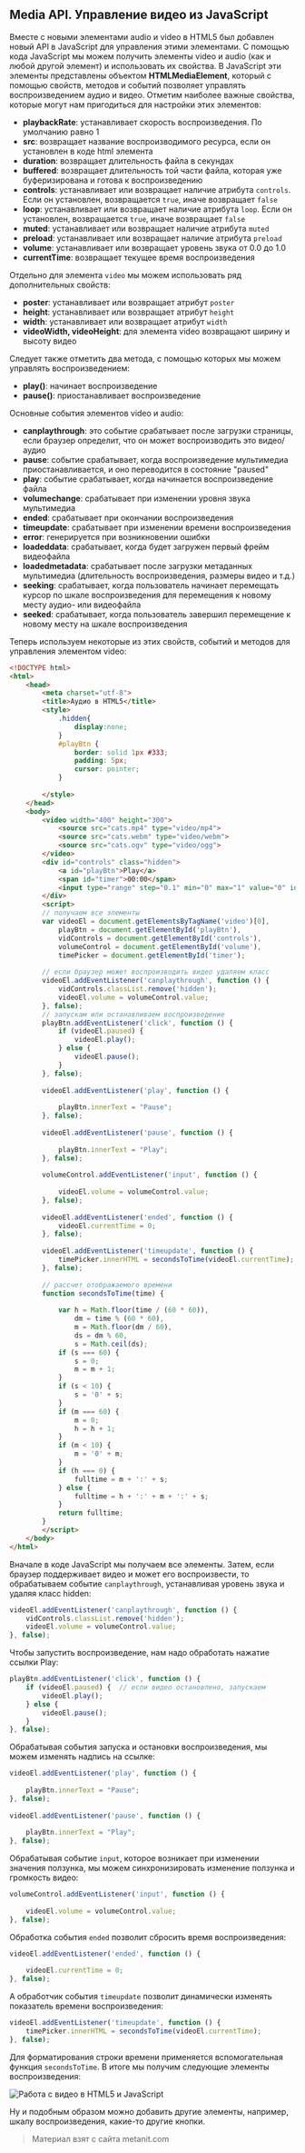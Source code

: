 ## Media API. Управление видео из JavaScript

Вместе с новыми элементами audio и video в HTML5 был добавлен новый API в JavaScript для управления этими элементами. С помощью кода JavaScript мы можем получить элементы video и audio (как и любой другой элемент) и использовать их свойства. В JavaScript эти элементы представлены объектом **HTMLMediaElement**, который с помощью свойств, методов и событий позволяет управлять воспроизведением аудио и видео. Отметим наиболее важные свойства, которые могут нам пригодиться для настройки этих элементов:
- **playbackRate**: устанавливает скорость воспроизведения. По умолчанию равно 1
- **src**: возвращает название воспроизводимого ресурса, если он установлен в коде html элемента
- **duration**: возвращает длительность файла в секундах
- **buffered**: возвращает длительность той части файла, которая уже буферизирована и готова к воспроизведению
- **controls**: устанавливает или возвращает наличие атрибута `controls`. Если он установлен, возвращается `true`, иначе возвращает `false`
- **loop**: устанавливает или возвращает наличие атрибута `loop`. Если он установлен, возвращается `true`, иначе возвращает `false`
- **muted**: устанавливает или возвращает наличие атрибута `muted`
- **preload**: устанавливает или возвращает наличие атрибута `preload`
- **volume**: устанавливает или возвращает уровень звука от 0.0 до 1.0
- **currentTime**: возвращает текущее время воспроизведения

Отдельно для элемента `video` мы можем использовать ряд дополнительных свойств:
- **poster**: устанавливает или возвращает атрибут `poster`
- **height**: устанавливает или возвращает атрибут `height`
- **width**: устанавливает или возвращает атрибут `width`
- **videoWidth, videoHeight**: для элемента video возвращают ширину и высоту видео

Следует также отметить два метода, с помощью которых мы можем управлять воспроизведением:
- **play()**: начинает воспроизведение
- **pause()**: приостанавливает воспроизведение

Основные события элементов video и audio:
- **canplaythrough**: это событие срабатывает после загрузки страницы, если браузер определит, что он может воспроизводить это видео/аудио
- **pause**: событие срабатывает, когда воспроизведение мультимедиа приостанавливается, и оно переводится в состояние "paused"
- **play**: событие срабатывает, когда начинается воспроизведение файла
- **volumechange**: срабатывает при изменении уровня звука мультимедиа
- **ended**: срабатывает при окончании воспроизведения
- **timeupdate**: срабатывает при изменении времени воспроизведения
- **error**: генерируется при возникновении ошибки
- **loadeddata**: срабатывает, когда будет загружен первый фрейм видеофайла
- **loadedmetadata**: срабатывает после загрузки метаданных мультимедиа (длительность воспроизведения, размеры видео и т.д.)
- **seeking**: срабатывает, когда пользователь начинает перемещать курсор по шкале воспроизведения для перемещения к новому месту аудио- или видеофайла
- **seeked**: срабатывает, когда пользователь завершил перемещение к новому месту на шкале воспроизведения

Теперь используем некоторые из этих свойств, событий и методов для управления элементом video:

```html
<!DOCTYPE html>
<html>
    <head>
        <meta charset="utf-8">
        <title>Аудио в HTML5</title>
        <style>
            .hidden{
                display:none;
            }
            #playBtn {
                border: solid 1px #333;
                padding: 5px;
                cursor: pointer;
            }
            
        </style>
    </head>
    <body>
        <video width="400" height="300">
            <source src="cats.mp4" type="video/mp4">
            <source src="cats.webm" type="video/webm">
            <source src="cats.ogv" type="video/ogg">
        </video>
        <div id="controls" class="hidden">
            <a id="playBtn">Play</a>
            <span id="timer">00:00</span>
            <input type="range" step="0.1" min="0" max="1" value="0" id="volume" />
        </div>
        <script>
        // получаем все элементы
        var videoEl = document.getElementsByTagName('video')[0],
            playBtn = document.getElementById('playBtn'),
            vidControls = document.getElementById('controls'),
            volumeControl = document.getElementById('volume'),
            timePicker = document.getElementById('timer');
        
        // если браузер может воспроизводить видео удаляем класс
        videoEl.addEventListener('canplaythrough', function () {
            vidControls.classList.remove('hidden');
            videoEl.volume = volumeControl.value;
        }, false);
        // запускам или останавливаем воспроизведение
        playBtn.addEventListener('click', function () {
            if (videoEl.paused) {
                videoEl.play();
            } else {
                videoEl.pause();
            }
        }, false);
        
        videoEl.addEventListener('play', function () {
        
            playBtn.innerText = "Pause";
        }, false);
        
        videoEl.addEventListener('pause', function () {
        
            playBtn.innerText = "Play";
        }, false);
        
        volumeControl.addEventListener('input', function () {
        
            videoEl.volume = volumeControl.value;
        }, false);
        
        videoEl.addEventListener('ended', function () {
            videoEl.currentTime = 0;
        }, false);
        
        videoEl.addEventListener('timeupdate', function () {
            timePicker.innerHTML = secondsToTime(videoEl.currentTime);
        }, false);
        
        // рассчет отображаемого времени
        function secondsToTime(time) {
            
            var h = Math.floor(time / (60 * 60)),
                dm = time % (60 * 60),
                m = Math.floor(dm / 60),
                ds = dm % 60,
                s = Math.ceil(ds);
            if (s === 60) {
                s = 0;
                m = m + 1;
            }
            if (s < 10) {
                s = '0' + s;
            }
            if (m === 60) {
                m = 0;
                h = h + 1;
            }
            if (m < 10) {
                m = '0' + m;
            }
            if (h === 0) {
                fulltime = m + ':' + s;
            } else {
                fulltime = h + ':' + m + ':' + s;
            }
            return fulltime;
        }
        </script>
    </body>
</html>
```

Вначале в коде JavaScript мы получаем все элементы. Затем, если браузер поддерживает видео и может его воспроизвести, то обрабатываем событие `canplaythrough`, устанавливая уровень звука и удаляя класс hidden:

```js
videoEl.addEventListener('canplaythrough', function () {
    vidControls.classList.remove('hidden');
    videoEl.volume = volumeControl.value;
}, false);
```

Чтобы запустить воспроизведение, нам надо обработать нажатие ссылки Play:

```js
playBtn.addEventListener('click', function () {
    if (videoEl.paused) {  // если видео остановлено, запускаем
        videoEl.play();
    } else {
        videoEl.pause();
    }
}, false);
```

Обрабатывая события запуска и остановки воспроизведения, мы можем изменять надпись на ссылке:

```js
videoEl.addEventListener('play', function () {
        
    playBtn.innerText = "Pause";
}, false);
        
videoEl.addEventListener('pause', function () {
        
    playBtn.innerText = "Play";
}, false);
```

Обрабатывая событие `input`, которое возникает при изменении значения ползунка, мы можем синхронизировать изменение ползунка и громкость видео:

```js
volumeControl.addEventListener('input', function () {
        
    videoEl.volume = volumeControl.value;
}, false);
```

Обработка события `ended` позволит сбросить время воспроизведения:

```js
videoEl.addEventListener('ended', function () {
    
    videoEl.currentTime = 0;
}, false);
```

А обработчик события `timeupdate` позволит динамически изменять показатель времени воспроизведения:

```js
videoEl.addEventListener('timeupdate', function () {
    timePicker.innerHTML = secondsToTime(videoEl.currentTime);
}, false);
```

Для форматирования строки времени применяется вспомогательная функция `secondsToTime`. В итоге мы получим следующие элементы воспроизведения:

![Работа с видео в HTML5 и JavaScript](https://metanit.com/web/html5/pics/5.4.png)

Ну и подобным образом можно добавить другие элементы, например, шкалу воспроизведения, какие-то другие кнопки.


> Материал взят с сайта metanit.com